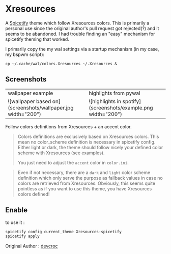 # Xresources

A [Spicetify](https://github.com/khanhas/spicetify-cli) theme which follow Xresources colors. This is primarily a personal use since the original author's pull request got rejected(?) and it seems to be abandoned. I had trouble finding an "easy" mechanism for spicetify theming that worked.

I primarily copy the my wal settings via a startup mechanism (in my case, my bspwm script):

```
cp ~/.cache/wal/colors.Xresources ~/.Xresources &
```

## Screenshots

| | |
| - | - |
| wallpaper example | highlights from pywal |
| ![wallpaper based on](screenshots/wallpaper.jpg width="200") | ![highlights in spotify](screenshots/example.png width="200") |


Follow colors definitions from Xresources + an accent color.

> Colors definitions are exclusively based on Xresources colors. This mean no color_scheme definition is necessary in spicetify config. Either light or dark, the theme should follow nicely your defined color scheme with Xresources (see examples).
>
> You just need to adjust the `accent` color in `color.ini`.

>Even if not necessary, there are a `dark` and `light` color scheme definition which only serve the purpose as fallback values in case no colors are retrieved from Xresources. Obviously, this seems quite pointless as if you want to use this theme, you have Xresources colors defined!  

## Enable
to use it :
```bash
spicetify config current_theme Xresources-spicetify
spicetify apply
```

Original Author : [devcroc](https://github.com/devcroc)